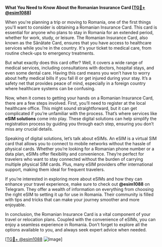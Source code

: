 **What You Need to Know About the Romanian Insurance Card [[TG💪+ @esim1088](https://t.me/s/esim1088)]**

When you're planning a trip or moving to Romania, one of the first things you'll want to consider is obtaining a Romanian Insurance Card. This card is essential for anyone who plans to stay in Romania for an extended period, whether for work, study, or leisure. The Romanian Insurance Card, also known as the Sănătate Card, ensures that you have access to healthcare services while you're in the country. It's your ticket to medical care, from routine check-ups to emergency treatments.

But what exactly does this card offer? Well, it covers a wide range of medical services, including consultations with doctors, hospital stays, and even some dental care. Having this card means you won’t have to worry about hefty medical bills if you fall ill or get injured during your stay. It’s a safety net that provides peace of mind, especially in a foreign country where healthcare systems can be confusing.

Now, when it comes to getting your hands on a Romanian Insurance Card, there are a few steps involved. First, you’ll need to register at the local healthcare office. This might sound straightforward, but it can get complicated if you’re unfamiliar with the process. That’s where services like **eSIM solutions** come into play. These digital solutions can help simplify the registration process by guiding you through each step, ensuring you don’t miss any crucial details.

Speaking of digital solutions, let’s talk about eSIMs. An eSIM is a virtual SIM card that allows you to connect to mobile networks without the hassle of physical cards. Whether you’re looking for a Romanian phone number or a data plan, eSIMs offer flexibility and convenience. They’re perfect for travelers who want to stay connected without the burden of carrying multiple physical SIM cards. Plus, many eSIM providers offer international support, making them ideal for frequent travelers.

If you’re interested in exploring more about eSIMs and how they can enhance your travel experience, make sure to check out **@esim1088** on Telegram. They offer a wealth of information on everything from choosing the right eSIM to setting it up for use in Romania. Their community is filled with tips and tricks that can make your journey smoother and more enjoyable.

In conclusion, the Romanian Insurance Card is a vital component of your travel or relocation plans. Coupled with the convenience of eSIMs, you can enjoy a seamless experience in Romania. Don’t forget to explore all the options available to you, and always seek expert advice when needed. 

[[TG💪+ @esim1088](https://t.me/s/esim1088) ![Image](https://i.postimg.cc/Y0z9fWf4/image.png)]